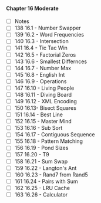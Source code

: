 #### Chapter 16 Moderate
- [ ] Notes
- [ ] 138 16.1 - Number Swapper
- [ ] 139 16.2 - Word Frequencies
- [ ] 140 16.3 - Intersection
- [ ] 141 16.4 - Tic Tac Win
- [ ] 142 16.5 - Factorial Zeros
- [ ] 143 16.6 - Smallest Differnces
- [ ] 144 16.7 - Number Max
- [ ] 145 16.8 - English Int
- [ ] 146 16.9 - Operations
- [ ] 147 16.10 - Living People
- [ ] 148 16.11 - Diving Board
- [ ] 149 16.12 - XML Encoding
- [ ] 150 16.13- Bisect Squares
- [ ] 151 16.14 - Best Line
- [ ] 152 16.15 - Master Mind
- [ ] 153 16.16 - Sub Sort
- [ ] 154 16.17 - Contiguous Sequence
- [ ] 155 16.18 - Pattern Matching
- [ ] 156 16.19 - Pond Sizes
- [ ] 157 16.20 - T9
- [ ] 158 16.21 - Sum Swap
- [ ] 159 16.22 - Langton's Ant
- [ ] 160 16.23 - Rand7 from Rand5
- [ ] 161 16.24 - Pairs with Sum
- [ ] 162 16.25 - LRU Cache
- [ ] 163 16.26 - Calculator
